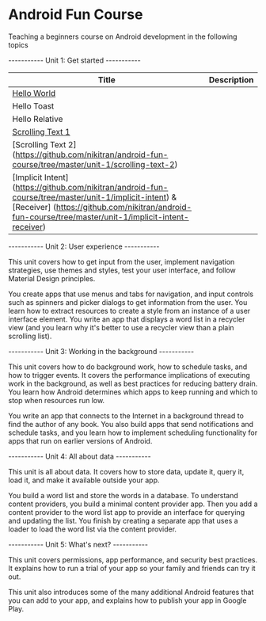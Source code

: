# Android Fun Course

Teaching a beginners course on Android development in the following topics


----------- Unit 1: Get started ----------- 

| Title        | Description       
| ------------- |-------------|
| [Hello World](https://github.com/nikitran/android-fun-course/tree/master/unit-1/hello-world) | |
| Hello Toast | |
| Hello Relative | |
| [Scrolling Text 1](https://github.com/nikitran/android-fun-course/tree/master/unit-1/scrolling-text) | |
| [Scrolling Text 2] (https://github.com/nikitran/android-fun-course/tree/master/unit-1/scrolling-text-2) | |
| [Implicit Intent] (https://github.com/nikitran/android-fun-course/tree/master/unit-1/implicit-intent) & [Receiver] (https://github.com/nikitran/android-fun-course/tree/master/unit-1/implicit-intent-receiver) | |

----------- Unit 2: User experience -----------

This unit covers how to get input from the user, implement navigation strategies, use themes and styles, test your user interface, and follow Material Design principles.

You create apps that use menus and tabs for navigation, and input controls such as spinners and picker dialogs to get information from the user. You learn how to extract resources to create a style from an instance of a user interface element. You write an app that displays a word list in a recycler view (and you learn why it's better to use a recycler view than a plain scrolling list).

----------- Unit 3: Working in the background ----------- 

This unit covers how to do background work, how to schedule tasks, and how to trigger events. It covers the performance implications of executing work in the background, as well as best practices for reducing battery drain. You learn how Android determines which apps to keep running and which to stop when resources run low.

You write an app that connects to the Internet in a background thread to find the author of any book. You also build apps that send notifications and schedule tasks, and you learn how to implement scheduling functionality for apps that run on earlier versions of Android.

----------- Unit 4: All about data ----------- 

This unit is all about data. It covers how to store data, update it, query it, load it, and make it available outside your app.

You build a word list and store the words in a database. To understand content providers, you build a minimal content provider app. Then you add a content provider to the word list app to provide an interface for querying and updating the list. You finish by creating a separate app that uses a loader to load the word list via the content provider.

----------- Unit 5: What's next? ----------- 

This unit covers permissions, app performance, and security best practices. It explains how to run a trial of your app so your family and friends can try it out.

This unit also introduces some of the many additional Android features that you can add to your app, and explains how to publish your app in Google Play.

